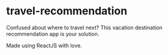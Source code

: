 # travel-recommendation

Confused about where to travel next? This vacation destination recommendation app is your solution.

Made using ReactJS with love.


